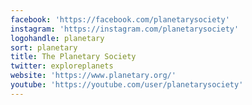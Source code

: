 ```yaml
---
facebook: 'https://facebook.com/planetarysociety'
instagram: 'https://instagram.com/planetarysociety'
logohandle: planetary
sort: planetary
title: The Planetary Society
twitter: exploreplanets
website: 'https://www.planetary.org/'
youtube: 'https://youtube.com/user/planetarysociety'
---
```

